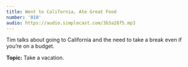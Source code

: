 ```yaml
---
title: Went to California, Ate Great Food
number: '010'
audio: https://audio.simplecast.com/3b3a28f5.mp3
---
```

Tim talks about going to California and the need to take a break even if you’re on a budget.

**Topic:** Take a vacation.
